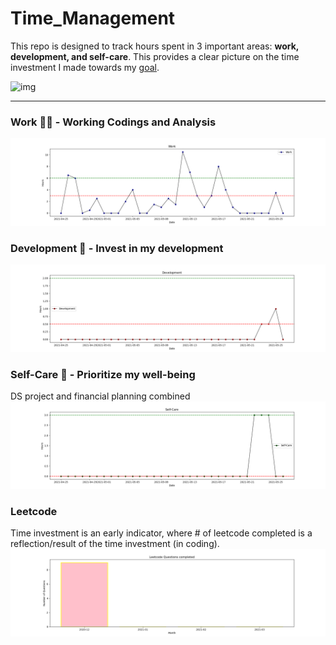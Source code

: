 # Time_Management
This repo is designed to track hours spent in 3 important areas: **work, development, and self-care**. This provides a clear picture on the time investment I made towards my [goal](https://github.com/krystinli/Inner_Space/blob/master/Timeline/2021-01-17_%E2%80%9C%E6%BC%94%E5%91%98%E2%80%9D%E7%9A%84%E8%AF%9E%E7%94%9F.md#%E7%AC%AC%E4%B8%80%E6%AD%A513%E6%9C%88). 

![img](https://getlighthouse.com/blog/wp-content/uploads/2016/03/dilbert_career_path.png)

----------

### Work 🧑‍🔬 - Working Codings and Analysis
![work](https://github.com/krystinli/Time_Management/blob/main/img/work_plot.png)

### Development 🌳 - Invest in my development
![coding](https://github.com/krystinli/Time_Management/blob/main/img/dev_plot.png)

### Self-Care 💟 - Prioritize my well-being
DS project and financial planning combined
![planning](https://github.com/krystinli/Time_Management/blob/main/img/care_plot.png)

### Leetcode
Time investment is an early indicator, where # of leetcode completed is a reflection/result of the time investment (in coding).
![leetcode](https://github.com/krystinli/Time_Management/blob/main/img/leetcode.png)

